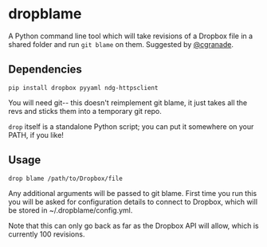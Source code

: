 # dropblame

A Python command line tool which will take revisions of a Dropbox file in a shared folder and run `git blame` on them. Suggested by [@cgranade](https://twitter.com/cgranade/status/683957037173059584).

## Dependencies

`pip install dropbox pyyaml ndg-httpsclient`

You will need git-- this doesn't reimplement git blame, it just takes all the revs and sticks them into a temporary git repo.

`drop` itself is a standalone Python script; you can put it somewhere on your PATH, if you like!

## Usage

`drop blame /path/to/Dropbox/file`

Any additional arguments will be passed to git blame. First time you run this you will be asked for configuration details to connect to Dropbox, which will be stored in ~/.dropblame/config.yml.

Note that this can only go back as far as the Dropbox API will allow, which is currently 100 revisions.
